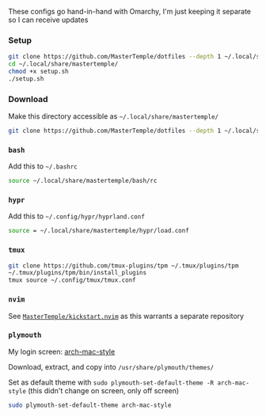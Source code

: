 These configs go hand-in-hand with Omarchy, I'm just keeping it separate so I can receive updates


### Setup

```bash
git clone https://github.com/MasterTemple/dotfiles --depth 1 ~/.local/share/mastertemple/
cd ~/.local/share/mastertemple/
chmod +x setup.sh
./setup.sh
```

### Download

Make this directory accessible as `~/.local/share/mastertemple/`

```bash
git clone https://github.com/MasterTemple/dotfiles --depth 1 ~/.local/share/mastertemple/
```

### `bash`

Add this to `~/.bashrc`

```bash
source ~/.local/share/mastertemple/bash/rc
```

### `hypr`

Add this to `~/.config/hypr/hyprland.conf`

```bash
source = ~/.local/share/mastertemple/hypr/load.conf
```

### `tmux`

```bash
git clone https://github.com/tmux-plugins/tpm ~/.tmux/plugins/tpm
~/.tmux/plugins/tpm/bin/install_plugins
tmux source ~/.config/tmux/tmux.conf
```


### `nvim`

See [`MasterTemple/kickstart.nvim`](https://github.com/MasterTemple/kickstart.nvim) as this warrants a separate repository

### `plymouth`

My login screen: [arch-mac-style](https://www.pling.com/p/2106821)

Download, extract, and copy into `/usr/share/plymouth/themes/`

Set as default theme with `sudo plymouth-set-default-theme -R arch-mac-style` (this didn't change on screen, only off screen)

```bash
sudo plymouth-set-default-theme arch-mac-style
```
